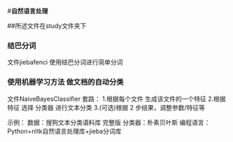 #**自然语言处理** 

##所述文件在study文件夹下
### 结巴分词
文件jiebafenci
使用结巴分词进行简单分词

### 使用机器学习方法 做文档的自动分类 
文件NaiveBayesClassifier
套路：
1.根据每个文件 生成该文件的一个特征
2.根据特征 选择 分类器 进行文本分类
3.(可选)根据 2 步结果，调整参数/特征等

示例：
数据：搜狗文本分类语料库 完整版
分类器：朴素贝叶斯
编程语言：Python+nltk自然语言处理库+jieba分词库
